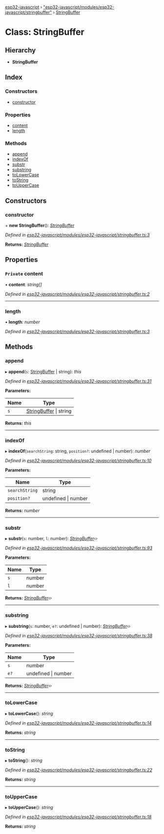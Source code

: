 [esp32-javascript](../README.md) › ["esp32-javascript/modules/esp32-javascript/stringbuffer"](../modules/_esp32_javascript_modules_esp32_javascript_stringbuffer_.md) › [StringBuffer](_esp32_javascript_modules_esp32_javascript_stringbuffer_.stringbuffer.md)

# Class: StringBuffer

## Hierarchy

* **StringBuffer**

## Index

### Constructors

* [constructor](_esp32_javascript_modules_esp32_javascript_stringbuffer_.stringbuffer.md#constructor)

### Properties

* [content](_esp32_javascript_modules_esp32_javascript_stringbuffer_.stringbuffer.md#private-content)
* [length](_esp32_javascript_modules_esp32_javascript_stringbuffer_.stringbuffer.md#length)

### Methods

* [append](_esp32_javascript_modules_esp32_javascript_stringbuffer_.stringbuffer.md#append)
* [indexOf](_esp32_javascript_modules_esp32_javascript_stringbuffer_.stringbuffer.md#indexof)
* [substr](_esp32_javascript_modules_esp32_javascript_stringbuffer_.stringbuffer.md#substr)
* [substring](_esp32_javascript_modules_esp32_javascript_stringbuffer_.stringbuffer.md#substring)
* [toLowerCase](_esp32_javascript_modules_esp32_javascript_stringbuffer_.stringbuffer.md#tolowercase)
* [toString](_esp32_javascript_modules_esp32_javascript_stringbuffer_.stringbuffer.md#tostring)
* [toUpperCase](_esp32_javascript_modules_esp32_javascript_stringbuffer_.stringbuffer.md#touppercase)

## Constructors

###  constructor

\+ **new StringBuffer**(): *[StringBuffer](_esp32_javascript_modules_esp32_javascript_stringbuffer_.stringbuffer.md)*

*Defined in [esp32-javascript/modules/esp32-javascript/stringbuffer.ts:3](https://github.com/marcelkottmann/esp32-javascript/blob/79968c6/components/esp32-javascript/modules/esp32-javascript/stringbuffer.ts#L3)*

**Returns:** *[StringBuffer](_esp32_javascript_modules_esp32_javascript_stringbuffer_.stringbuffer.md)*

## Properties

### `Private` content

• **content**: *string[]*

*Defined in [esp32-javascript/modules/esp32-javascript/stringbuffer.ts:2](https://github.com/marcelkottmann/esp32-javascript/blob/79968c6/components/esp32-javascript/modules/esp32-javascript/stringbuffer.ts#L2)*

___

###  length

• **length**: *number*

*Defined in [esp32-javascript/modules/esp32-javascript/stringbuffer.ts:3](https://github.com/marcelkottmann/esp32-javascript/blob/79968c6/components/esp32-javascript/modules/esp32-javascript/stringbuffer.ts#L3)*

## Methods

###  append

▸ **append**(`s`: [StringBuffer](_esp32_javascript_modules_esp32_javascript_stringbuffer_.stringbuffer.md) | string): *this*

*Defined in [esp32-javascript/modules/esp32-javascript/stringbuffer.ts:31](https://github.com/marcelkottmann/esp32-javascript/blob/79968c6/components/esp32-javascript/modules/esp32-javascript/stringbuffer.ts#L31)*

**Parameters:**

Name | Type |
------ | ------ |
`s` | [StringBuffer](_esp32_javascript_modules_esp32_javascript_stringbuffer_.stringbuffer.md) &#124; string |

**Returns:** *this*

___

###  indexOf

▸ **indexOf**(`searchString`: string, `position?`: undefined | number): *number*

*Defined in [esp32-javascript/modules/esp32-javascript/stringbuffer.ts:10](https://github.com/marcelkottmann/esp32-javascript/blob/79968c6/components/esp32-javascript/modules/esp32-javascript/stringbuffer.ts#L10)*

**Parameters:**

Name | Type |
------ | ------ |
`searchString` | string |
`position?` | undefined &#124; number |

**Returns:** *number*

___

###  substr

▸ **substr**(`s`: number, `l`: number): *[StringBuffer](_esp32_javascript_modules_esp32_javascript_stringbuffer_.stringbuffer.md)‹›*

*Defined in [esp32-javascript/modules/esp32-javascript/stringbuffer.ts:93](https://github.com/marcelkottmann/esp32-javascript/blob/79968c6/components/esp32-javascript/modules/esp32-javascript/stringbuffer.ts#L93)*

**Parameters:**

Name | Type |
------ | ------ |
`s` | number |
`l` | number |

**Returns:** *[StringBuffer](_esp32_javascript_modules_esp32_javascript_stringbuffer_.stringbuffer.md)‹›*

___

###  substring

▸ **substring**(`s`: number, `e?`: undefined | number): *[StringBuffer](_esp32_javascript_modules_esp32_javascript_stringbuffer_.stringbuffer.md)‹›*

*Defined in [esp32-javascript/modules/esp32-javascript/stringbuffer.ts:38](https://github.com/marcelkottmann/esp32-javascript/blob/79968c6/components/esp32-javascript/modules/esp32-javascript/stringbuffer.ts#L38)*

**Parameters:**

Name | Type |
------ | ------ |
`s` | number |
`e?` | undefined &#124; number |

**Returns:** *[StringBuffer](_esp32_javascript_modules_esp32_javascript_stringbuffer_.stringbuffer.md)‹›*

___

###  toLowerCase

▸ **toLowerCase**(): *string*

*Defined in [esp32-javascript/modules/esp32-javascript/stringbuffer.ts:14](https://github.com/marcelkottmann/esp32-javascript/blob/79968c6/components/esp32-javascript/modules/esp32-javascript/stringbuffer.ts#L14)*

**Returns:** *string*

___

###  toString

▸ **toString**(): *string*

*Defined in [esp32-javascript/modules/esp32-javascript/stringbuffer.ts:22](https://github.com/marcelkottmann/esp32-javascript/blob/79968c6/components/esp32-javascript/modules/esp32-javascript/stringbuffer.ts#L22)*

**Returns:** *string*

___

###  toUpperCase

▸ **toUpperCase**(): *string*

*Defined in [esp32-javascript/modules/esp32-javascript/stringbuffer.ts:18](https://github.com/marcelkottmann/esp32-javascript/blob/79968c6/components/esp32-javascript/modules/esp32-javascript/stringbuffer.ts#L18)*

**Returns:** *string*
